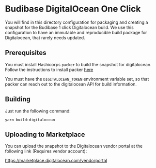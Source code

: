 # Budibase DigitalOcean One Click

You will find in this directory configuration for packaging and creating a snapshot for the Budibase 1 click Digitalocean build. We use this configuration to have an immutable and reproducible build package for Digitalocean, that rarely needs updated.

## Prerequisites

You must install Hashicorps `packer` to build the snapshot for digitalocean. Follow the instructions to install packer [here](https://learn.hashicorp.com/tutorials/packer/get-started-install-cli)

You must have the `DIGITALOCEAN_TOKEN` environment variable set, so that packer can reach out to the digitalocean API for build information.

## Building

Just run the following command:

```
yarn build:digitalocean
```

## Uploading to Marketplace

You can upload the snapshot to the Digitalocean vendor portal at the following link (Requires vendor account):

https://marketplace.digitalocean.com/vendorportal
